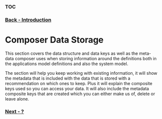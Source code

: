 ### [TOC](./TOC.md)
### [Back - Introduction](./modelling.md)

# Composer Data Storage
This section covers the data structure and data keys as well as the meta-data composer uses when storing information around the definitions both in the applications model definitions and also the system model.

The section will help you keep working with existing information, it will show the metadata that is included with the data that is stored with a recommendation on which ones to keep. Plus it will explain the composite keys used so you can access your data. It will also include the metadata composite keys that are created which you can either make us of, delete or leave alone.






### [Next - ?](./tbd.md)